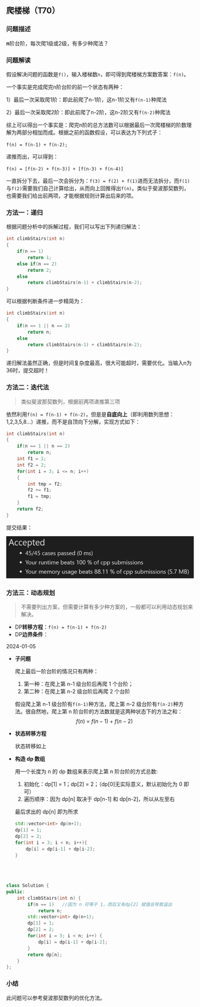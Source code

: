 ## 爬楼梯（T70）

### 问题描述

**n**阶台阶，每次爬1级或2级，有多少种爬法？



### 问题解读

假设解决问题的函数是`f()`，输入楼梯数`n`，即可得到爬楼梯方案数答案：`f(n)`。

一个事实是完成爬完n阶台阶的前一个状态有两种：

1）最后一次采取爬1阶：即此前爬了n-1阶，这n-1阶又有`f(n-1)`种爬法

2）最后一次采取爬2阶：即此前爬了n-2阶，这n-2阶又有`f(n-2)`种爬法

综上可以得出一个事实是：爬完n阶的总方法数可以根据最后一次爬楼梯的阶数理解为两部分相加而成。根据之前的函数假设，可以表达为下列式子：

`f(n) = f(n-1) + f(n-2);`

递推而出，可以得到：

`f(n) = [f(n-2) + f(n-3)] + [f(n-3) + f(n-4)]`

一直拆分下去，最后一次会拆分为：`f(3) = f(2) + f(1)`进而无法拆分，而`f(1)`与`f(2)`需要我们自己计算给出，从而向上回推得出`f(n)`。类似于斐波那契数列，也需要我们给出前两项，才能根据规则计算出后来的项。



### 方法一：递归

根据问题分析中的拆解过程，我们可以写出下列递归解法：

```C++
int climbStairs(int n)
{
    if(n == 1)
        return 1;
    else if(n == 2)
        return 2;
    else
        return climbStairs(n-1) + climbStairs(n-2);
}
```

可以根据判断条件进一步精简为：

```C++
int climbStairs(int n)
{
    if(n == 1 || n == 2)
        return n;
    else
        return climbStairs(n-1) + climbStairs(n-2);
}
```

递归解法虽然正确，但是时间复杂度最高，很大可能超时，需要优化。当输入n为36时，提交超时！



### 方法二：迭代法

> 类似斐波那契数列，根据前两项递推第三项

依然利用`f(n) = f(n-1) + f(n-2)`，但是是**自底向上**（即利用数列思想：1,2,3,5,8...）递推，而不是自顶向下分解，实现方式如下：

```C++
int climbStairs(int n)
{
    if(n == 1 || n == 2)
        return n;
    int f1 = 1;
    int f2 = 2;
    for(int i = 3; i <= n; i++)
    {
        int tmp = f2;
        f2 += f1;
        f1 = tmp;
    }
    return f2;
}
```

提交结果：

<img src="https://raw.githubusercontent.com/huibazdy/TyporaPicture/main/202208031128298.png" alt="image-20220803112801260" style="zoom: 67%;" />



### 方法三：动态规划

> 不需要列出方案，但需要计算有多少种方案的，一般都可以利用动态规划来解决。

* DP**转移方程**：`f(n) = f(n-1) + f(n-2) `
* DP**边界条件**：



2024-01-05

* **子问题**

    爬上最后一阶台阶的情况只有两种：

    1. 第一种：在爬上第 n-1 级台阶后再爬 1 个台阶；
    2. 第二种：在爬上第 n-2 级台阶后再爬 2 个台阶

    假设爬上第 n-1 级台阶有`f(n-1)`种方法，爬上第 n-2 级台阶有`f(n-2)`种方法。很自然地，爬上第 n 阶台阶的方法数就是这两种状态下的方法之和：
    $$
    f(n)\:=\:f(n-1)\:+\:f(n-2)
    $$

* **状态转移方程**

    状态转移如上

* **构造 dp 数组**

    用一个长度为 n 的 dp 数组来表示爬上第 n 阶台阶的方式总数:

    1. 初始化：dp[1] = 1；dp[2] = 2；（dp[0]无实际意义，默认初始化为 0 即可）
    2. 遍历顺序：因为 dp[n] 取决于 dp[n-1] 和 dp[n-2]，所以从左至右

    最后求出的 dp[n] 即为所求

    ```c++
    std::vector<int> dp(n+1);
    dp[1] = 1;  
    dp[2] = 2;
    for(int i = 3; i < n; i++){
        dp[i] = dp[i-1] + dp[i-2];
    }





```c++
class Solution {
public:
    int climbStairs(int n) {
        if(n == 1)   //因为 n 可等于 1，而后又有dp[2] 赋值会导致溢出
            return n;
        std::vector<int> dp(n+1);
        dp[1] = 1;
        dp[2] = 2;
        for(int i = 3; i < n; i++) {
            dp[i] = dp[i-1] + dp[i-2];
        }
        return dp[n];
    }
};
```







### 小结

此问题可以参考斐波那契数列的优化方法。